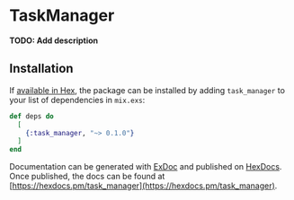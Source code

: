 # TaskManager

**TODO: Add description**

## Installation

If [available in Hex](https://hex.pm/docs/publish), the package can be installed
by adding `task_manager` to your list of dependencies in `mix.exs`:

```elixir
def deps do
  [
    {:task_manager, "~> 0.1.0"}
  ]
end
```

Documentation can be generated with [ExDoc](https://github.com/elixir-lang/ex_doc)
and published on [HexDocs](https://hexdocs.pm). Once published, the docs can
be found at [https://hexdocs.pm/task_manager](https://hexdocs.pm/task_manager).

